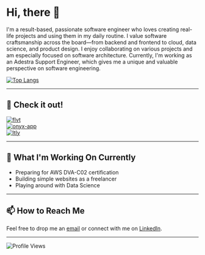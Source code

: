 # Hi, there 👋

I'm a result-based, passionate software engineer who loves creating real-life projects and using them in my daily routine. I value software craftsmanship across the board—from backend and frontend to cloud, data science, and product design. I enjoy collaborating on various projects and am especially focused on software architecture. Currently, I'm working as an Adestra Support Engineer, which gives me a unique and valuable perspective on software engineering.

<!--[![Dominik's GitHub Stats](https://github-readme-stats.vercel.app/api?username=DBrdak&show_icons=true&theme=dark)](https://github.com/DBrdak)-->

[![Top Langs](https://github-readme-stats.vercel.app/api/top-langs/?username=DBrdak&layout=compact&theme=dark)](https://github.com/DBrdak)

---

## 📌 Check it out!

[![flvt](https://github-readme-stats.vercel.app/api/pin/?username=DBrdak&repo=flvt&theme=dark)](https://github.com/DBrdak/flvt)  
[![onyx-app](https://github-readme-stats.vercel.app/api/pin/?username=DBrdak&repo=onyx-app&theme=dark)](https://github.com/DBrdak/onyx-app)  
[![ltly](https://github-readme-stats.vercel.app/api/pin/?username=DBrdak&repo=ltly&theme=dark)](https://github.com/DBrdak/ltly)

---

## 🌱 What I'm Working On Currently

- Preparing for AWS DVA-C02 certification
- Building simple websites as a freelancer
- Playing around with Data Science

---

## 📫 How to Reach Me

Feel free to drop me an [email](mailto:your-email@example.com) or connect with me on [LinkedIn](https://www.linkedin.com/in/dominik-brdak-08b779202/).

---

![Profile Views](https://komarev.com/ghpvc/?username=DBrdak)
